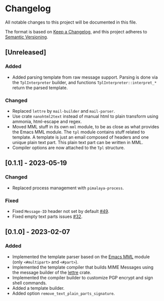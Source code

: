 # Changelog

All notable changes to this project will be documented in this file.

The format is based on [Keep a Changelog](https://keepachangelog.com/en/1.0.0/),
and this project adheres to [Semantic Versioning](https://semver.org/spec/v2.0.0.html).

## [Unreleased]

### Added

- Added parsing template from raw message support. Parsing is done via the `TplInterpreter` builder, and functions `TplInterpreter::interpret_*` return the parsed template.

### Changed

- Replaced `lettre` by `mail-builder` and `mail-parser`.
- Use crate `nanohtml2text` instead of manual html to plain transform using ammonia, html-escape and regex.
- Moved MML stuff in its own `mml` module, to be as close as what provides the Emacs MML module. The `tpl` module contains stuff related to template. A template is just an email composed of headers and one unique plain text part. This plain text part can be written in MML.
- Compiler options are now attached to the `Tpl` structure.

## [0.1.1] - 2023-05-19

### Changed

- Replaced process management with `pimalaya-process`.

### Fixed

- Fixed `Message-ID` header not set by default [#49].
- Fixed empty text parts issues [#32].

## [0.1.0] - 2023-02-07

### Added

- Implemented the template parser based on the [Emacs MML] module (only `<#multipart>` and `<#part>`).
- Implemented the template compiler that builds MIME Messages using the message builder of the [lettre] crate.
- Implemented the compiler builder to customize PGP encrypt and sign shell commands.
- Added a template builder.
- Added option `remove_text_plain_parts_signature`.

[Emacs MML]: https://www.gnu.org/software/emacs/manual/html_node/emacs-mime/MML-Definition.html
[lettre]: https://github.com/lettre/lettre

[#32]: https://todo.sr.ht/~soywod/pimalaya/32
[#49]: https://todo.sr.ht/~soywod/pimalaya/49
